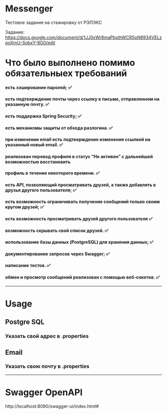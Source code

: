 # Messenger
Тестовое задание на стажировку от РЭЛЭКС

Задание: https://docs.google.com/document/d/1JJ0xWr8maPbsthWCR5oN8934VELzpoXmU-SobxY-8G0/edit

# Что было выполнено помимо обязательныех требований
#### есть хэширование паролей; :white_check_mark:
#### есть подтверждение почты через ссылку  в письме, отправленном на указанную почту. :white_check_mark:
#### есть поддержка Spring Security; :white_check_mark:
#### есть механизмы защиты от обхода разлогина. :white_check_mark:
#### при изменении email есть подтверждение изменения ссылкой на указанный новый email. :white_check_mark:
#### реализован перевод профиля в статус “Не активен” с дальнейшей возможностью восстановить
#### профиль в течение некоторого времени. :white_check_mark:
#### есть API, позволяющий просматривать друзей, а также добавлять в друзья другого пользователя; :white_check_mark:
#### есть возможность ограничивать получение сообщений только своим кругом друзей; :white_check_mark:
#### есть возможность просматривать друзей другого пользователя :white_check_mark:
#### возможность скрывать свой список друзей. :white_check_mark:
#### использование базы данных (PostgreSQL) для хранения данных; :white_check_mark:
#### документирование запросов через Swagger; :white_check_mark:
#### написание тестов. :white_check_mark:
#### обмен и просмотр сообщений реализован с помощью веб-сокетов. :white_check_mark:
___
# Usage
## Postgre SQL
### Указать свой адрес в .properties
## Email
### Указать свою почту в .properties
___
# Swagger OpenAPI
http://localhost:8080/swagger-ui/index.html#
